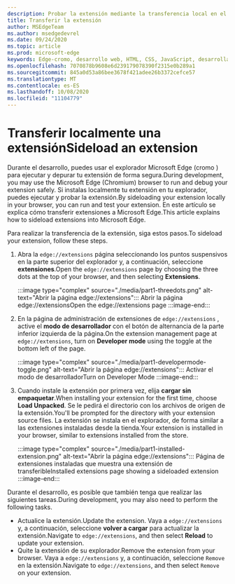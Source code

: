 ```yaml
---
description: Probar la extensión mediante la transferencia local en el explorador
title: Transferir la extensión
author: MSEdgeTeam
ms.author: msedgedevrel
ms.date: 09/24/2020
ms.topic: article
ms.prod: microsoft-edge
keywords: Edge-cromo, desarrollo web, HTML, CSS, JavaScript, desarrollador, extensiones
ms.openlocfilehash: 7070878b9608e6d239179078390f2315e0b289a1
ms.sourcegitcommit: 845a0d53a86bee3678f421adee26b3372cefce57
ms.translationtype: MT
ms.contentlocale: es-ES
ms.lasthandoff: 10/08/2020
ms.locfileid: "11104779"
---
```

# <span data-ttu-id="de78d-104">Transferir localmente una extensión</span><span class="sxs-lookup"><span data-stu-id="de78d-104">Sideload an extension</span></span>

<span data-ttu-id="de78d-105">Durante el desarrollo, puedes usar el explorador Microsoft Edge \(cromo \) para ejecutar y depurar tu extensión de forma segura.</span><span class="sxs-lookup"><span data-stu-id="de78d-105">During development, you may use the Microsoft Edge \(Chromium\) browser to run and debug your extension safely.</span></span> <span data-ttu-id="de78d-106">Si instalas localmente tu extensión en tu explorador, puedes ejecutar y probar la extensión.</span><span class="sxs-lookup"><span data-stu-id="de78d-106">By sideloading your extension locally in your browser, you can run and test your extension.</span></span> <span data-ttu-id="de78d-107">En este artículo se explica cómo transferir extensiones a Microsoft Edge.</span><span class="sxs-lookup"><span data-stu-id="de78d-107">This article explains how to sideload extensions into Microsoft Edge.</span></span>

<span data-ttu-id="de78d-108">Para realizar la transferencia de la extensión, siga estos pasos.</span><span class="sxs-lookup"><span data-stu-id="de78d-108">To sideload your extension, follow these steps.</span></span>

1.  <span data-ttu-id="de78d-109">Abra la `edge://extensions` página seleccionando los puntos suspensivos en la parte superior del explorador y, a continuación, seleccione **extensiones**.</span><span class="sxs-lookup"><span data-stu-id="de78d-109">Open the `edge://extensions` page by choosing the three dots at the top of your browser, and then selecting **Extensions**.</span></span>

       :::image type="complex" source="./media/part1-threedots.png" alt-text="Abrir la página edge://extensions":::
          <span data-ttu-id="de78d-111">Abrir la página edge://extensions</span><span class="sxs-lookup"><span data-stu-id="de78d-111">Open the edge://extensions page</span></span> :::image-end:::

1.  <span data-ttu-id="de78d-112">En la página de administración de extensiones de `edge://extensions` , active el **modo de desarrollador** con el botón de alternancia de la parte inferior izquierda de la página.</span><span class="sxs-lookup"><span data-stu-id="de78d-112">On the extension management page at `edge://extensions`, turn on **Developer mode** using the toggle at the bottom left of the page.</span></span>

       :::image type="complex" source="./media/part1-developermode-toggle.png" alt-text="Abrir la página edge://extensions":::
          <span data-ttu-id="de78d-114">Activar el modo de desarrollador</span><span class="sxs-lookup"><span data-stu-id="de78d-114">Turn on Developer Mode</span></span> :::image-end:::

1.  <span data-ttu-id="de78d-115">Cuando instale la extensión por primera vez, elija **cargar sin empaquetar**.</span><span class="sxs-lookup"><span data-stu-id="de78d-115">When installing your extension for the first time, choose **Load Unpacked**.</span></span>  <span data-ttu-id="de78d-116">Se le pedirá el directorio con los archivos de origen de la extensión.</span><span class="sxs-lookup"><span data-stu-id="de78d-116">You'll be prompted for the directory with your extension source files.</span></span>  <span data-ttu-id="de78d-117">La extensión se instala en el explorador, de forma similar a las extensiones instaladas desde la tienda.</span><span class="sxs-lookup"><span data-stu-id="de78d-117">Your extension is installed in your browser, similar to extensions installed from the store.</span></span>  

       :::image type="complex" source="./media/part1-installed-extension.png" alt-text="Abrir la página edge://extensions":::
          <span data-ttu-id="de78d-119">Página de extensiones instaladas que muestra una extensión de transferible</span><span class="sxs-lookup"><span data-stu-id="de78d-119">Installed extensions page showing a sideloaded extension</span></span> :::image-end:::

<span data-ttu-id="de78d-120">Durante el desarrollo, es posible que también tenga que realizar las siguientes tareas.</span><span class="sxs-lookup"><span data-stu-id="de78d-120">During development, you may also need to perform the following tasks.</span></span>
* <span data-ttu-id="de78d-121">Actualice la extensión.</span><span class="sxs-lookup"><span data-stu-id="de78d-121">Update the extension.</span></span> <span data-ttu-id="de78d-122">Vaya a `edge://extensions` y, a continuación, seleccione **volver a cargar** para actualizar la extensión.</span><span class="sxs-lookup"><span data-stu-id="de78d-122">Navigate to `edge://extensions`, and then select **Reload** to update your extension.</span></span>  
* <span data-ttu-id="de78d-123">Quite la extensión de su explorador.</span><span class="sxs-lookup"><span data-stu-id="de78d-123">Remove the extension from your browser.</span></span> <span data-ttu-id="de78d-124">Vaya a `edge://extensions` y, a continuación, seleccione `Remove` en la extensión.</span><span class="sxs-lookup"><span data-stu-id="de78d-124">Navigate to `edge://extensions`, and then select `Remove` on your extension.</span></span>